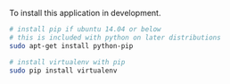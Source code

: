To install this application in development.

```bash
# install pip if ubuntu 14.04 or below
# this is included with python on later distributions
sudo apt-get install python-pip
```

```bash
# install virtualenv with pip
sudo pip install virtualenv
```
